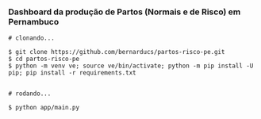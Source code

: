 ### Dashboard da produção de Partos (Normais e de Risco) em Pernambuco

```
# clonando...

$ git clone https://github.com/bernarducs/partos-risco-pe.git
$ cd partos-risco-pe
$ python -m venv ve; source ve/bin/activate; python -m pip install -U pip; pip install -r requirements.txt


# rodando...

$ python app/main.py

```
